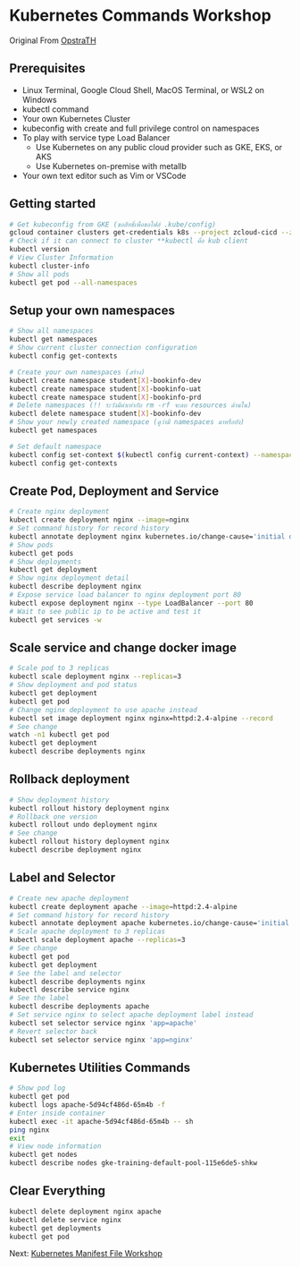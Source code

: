 # Kubernetes Commands Workshop 
Original From [OpstraTH](https://github.com/opsta/devsecops-workshop/blob/master/docs/05-k8s-cli.md)
## Prerequisites

* Linux Terminal, Google Cloud Shell, MacOS Terminal, or WSL2 on Windows
* kubectl command
* Your own Kubernetes Cluster
* kubeconfig with create and full privilege control on namespaces
* To play with service type Load Balancer
  * Use Kubernetes on any public cloud provider such as GKE, EKS, or AKS
  * Use Kubernetes on-premise with metallb
* Your own text editor such as Vim or VSCode

## Getting started

```bash
# Get kubeconfig from GKE (ขอสิทธิ์เพื่อขอไฟล์ .kube/config)
gcloud container clusters get-credentials k8s --project zcloud-cicd --zone asia-southeast1-a
# Check if it can connect to cluster **kubectl คือ kub client
kubectl version
# View Cluster Information
kubectl cluster-info
# Show all pods
kubectl get pod --all-namespaces
```

## Setup your own namespaces

```bash
# Show all namespaces
kubectl get namespaces
# Show current cluster connection configuration
kubectl config get-contexts

# Create your own namespaces (สร้าง)
kubectl create namespace student[X]-bookinfo-dev
kubectl create namespace student[X]-bookinfo-uat
kubectl create namespace student[X]-bookinfo-prd
# Delete namespaces (!! ระวังมีค่าเท่ากับ rm -rf จะลบ resources ด้านใน)
kubectl delete namespace student[X]-bookinfo-dev
# Show your newly created namespace (ดูว่ามี namespaces มาหรือยัง)
kubectl get namespaces

# Set default namespace
kubectl config set-context $(kubectl config current-context) --namespace=student[X]-bookinfo-dev
kubectl config get-contexts
```

## Create Pod, Deployment and Service

```bash
# Create nginx deployment
kubectl create deployment nginx --image=nginx
# Set command history for record history
kubectl annotate deployment nginx kubernetes.io/change-cause='initial deployment'
# Show pods
kubectl get pods
# Show deployments
kubectl get deployment
# Show nginx deployment detail
kubectl describe deployment nginx
# Expose service load balancer to nginx deployment port 80
kubectl expose deployment nginx --type LoadBalancer --port 80
# Wait to see public ip to be active and test it
kubectl get services -w
```

## Scale service and change docker image

```bash
# Scale pod to 3 replicas
kubectl scale deployment nginx --replicas=3
# Show deployment and pod status
kubectl get deployment
kubectl get pod
# Change nginx deployment to use apache instead
kubectl set image deployment nginx nginx=httpd:2.4-alpine --record
# See change
watch -n1 kubectl get pod
kubectl get deployment
kubectl describe deployments nginx
```

## Rollback deployment

```bash
# Show deployment history
kubectl rollout history deployment nginx
# Rollback one version
kubectl rollout undo deployment nginx
# See change
kubectl rollout history deployment nginx
kubectl describe deployment nginx
```

## Label and Selector

```bash
# Create new apache deployment
kubectl create deployment apache --image=httpd:2.4-alpine
# Set command history for record history
kubectl annotate deployment apache kubernetes.io/change-cause='initial apache deployment'
# Scale apache deployment to 3 replicas
kubectl scale deployment apache --replicas=3
# See change
kubectl get pod
kubectl get deployment
# See the label and selector
kubectl describe deployments nginx
kubectl describe service nginx
# See the label
kubectl describe deployments apache
# Set service nginx to select apache deployment label instead
kubectl set selector service nginx 'app=apache'
# Revert selector back
kubectl set selector service nginx 'app=nginx'
```

## Kubernetes Utilities Commands

```bash
# Show pod log
kubectl get pod
kubectl logs apache-5d94cf486d-65m4b -f
# Enter inside container
kubectl exec -it apache-5d94cf486d-65m4b -- sh
ping nginx
exit
# View node information
kubectl get nodes
kubectl describe nodes gke-training-default-pool-115e6de5-shkw
```

## Clear Everything

```bash
kubectl delete deployment nginx apache
kubectl delete service nginx
kubectl get deployments
kubectl get pod
```

Next: [Kubernetes Manifest File Workshop](06-k8s-manifest.md)
